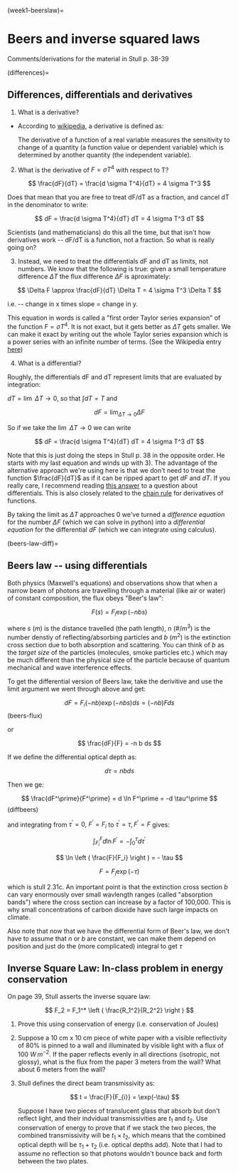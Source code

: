 (week1-beerslaw)=
# Beers and inverse squared laws

Comments/derivations for the material in  Stull p. 38-39

(differences)=

## Differences, differentials and derivatives

1. What is a derivative?

- According to
  [wikipedia](https://en.wikipedia.org/wiki/Derivative), a
  derivative is defined as:

  The derivative of a function of a real variable measures the
  sensitivity to change of a quantity (a function value or dependent
  variable) which is determined by another quantity (the independent
  variable).

2. What is the derivative of $F = \sigma T^4$ with respect to T?

$$
\frac{dF}{dT} = \frac{d \sigma T^4}{dT} = 4 \sigma T^3
$$

Does that mean that you are free to treat dF/dT as a fraction, and
cancel dT in the denominator to write:

$$
dF = \frac{d \sigma T^4}{dT} dT = 4 \sigma T^3 dT
$$

Scientists (and mathematicians) do this all the time, but that isn't how
derivatives work -- dF/dT is a function, not a fraction. So what is
really going on?

3. Instead, we need to treat the differentials dF and dT as limits, not
   numbers. We know that the following is true: given a small
   temperature difference $\Delta T$ the flux difference
   $\Delta F$ is aproximately:

$$
\Delta F \approx  \frac{dF}{dT} \Delta T =  4 \sigma T^3 \Delta T
$$

i.e. -- change in x times slope = change in y.

This equation in words is called a "first order Taylor series expansion"
of the function $F = \sigma T^4$. It is not exact, but it gets
better as $\Delta T$ gets smaller. We can make it exact by writing
out the whole Taylor series expansion which is a power series with an
infinite number of terms. (See the Wikipedia entry
[here](https://en.wikipedia.org/wiki/Taylor_series))

4. What is a differential?

Roughly, the differentials dF and dT represent limits that are evaluated
by integration:

$dT = \lim{\  \Delta T \to 0}$, so that
$\int dT = T$ and

$$
dF = \lim_{ \Delta T \to 0} \Delta F
$$

So if we take the $\lim{\  \Delta T \to 0}$ we can write

$$
dF = \frac{d \sigma T^4}{dT} dT = 4 \sigma T^3 dT
$$

Note that this is just doing the steps in Stull p. 38 in the opposite
order. He starts with my last equation and winds up with 3). The
advantage of the alternative approach we're using here is that we don't
need to treat the function $\frac{dF}{dT}$ as if it can be ripped
apart to get $dF$ and $dT$. If you really care, I recommend
reading [this
answer](http://math.stackexchange.com/questions/23902/what-is-the-practical-difference-between-a-differential-and-a-derivative)
to a question about differentials. This is also closely related to the
[chain rule](https://en.wikipedia.org/wiki/Chain_rule) for
derivatives of functions.

By taking the limit as $\Delta T$ approaches 0 we've turned a
*difference equation* for the number $\Delta F$ (which we can
solve in python) into a *differential equation* for the differential
$dF$ (which we can integrate using calculus).

(beers-law-diff)=

## Beers law -- using differentials

Both physics (Maxwell's equations) and observations show that when a
narrow beam of photons are travelling through a material (like air or
water) of constant composition, the flux obeys "Beer's law":

$$
F(s) = F_i \exp (-n b s)
$$

where $s\ (m)$ is the distance travelled (the path length),
$n\ (\#/m^3)$ is the number denstiy of reflecting/absorbing
particles and $b\ (m^2)$ is the extinction cross section due to
both absorption and scattering. You can think of $b$ as the
*target size* of the particles (molecules, smoke particles etc.) which
may be much different than the physical size of the particle because of
quantum mechanical and wave interference effects.

To get the differential version of Beers law, take the derivitive and
use the limit argument we went through above and get:

$$
dF = F_i (-nb) \exp(-nbs) ds =  (-nb) F ds
$$ (beers-flux)

or

$$
\frac{dF}{F} = -n b ds
$$

If we define the differential optical depth as:

$$
d\tau = n b ds
$$


Then we ge:

$$
\frac{dF^\prime}{F^\prime} = d \ln F^\prime = -d \tau^\prime
$$ (diffbeers)

and integrating from $\tau^\prime=0,\ F^\prime=F_i$ to
$\tau^\prime = \tau,F^\prime = F$ gives:

$$
\int_{F_i}^F  d \ln F^\prime = -\int_0^\tau d\tau^\prime
$$

$$
\ln \left ( \frac{F}{F_i} \right ) = - \tau
$$

$$
F = F_i \exp (-\tau)
$$

which is stull 2.31c. An important point is that the extinction cross
section $b$ can vary enormously over small wavlength ranges
(called "absorption bands") where the cross section can increase by a
factor of 100,000. This is why small concentrations of carbon dioxide
have such large impacts on climate.

Also note that now that we have the differential form of Beer's law, we
don't have to assume that $n$ or $b$ are constant, we can
make them depend on position and just do the (more complicated) integral
to get $\tau$

## Inverse Square Law: In-class problem in energy conservation

On page 39, Stull asserts the inverse square law:

$$
F_2 = F_1^* \left ( \frac{R_1^2}{R_2^2} \right )
$$

1. Prove this using conservation of energy (i.e. conservation of Joules)

2. Suppose a 10 cm x 10 cm piece of white paper with a visible
   reflectivity of 80% is pinned to a wall and illuminated by visible
   light with a flux of 100 $W\,m^{-2}$. If the paper reflects
   evenly in all directions (isotropic, not glossy), what is the flux
   from the paper 3 meters from the wall? What about 6 meters from the
   wall?  




3. Stull defines the direct beam transmissivity as:

   $$
   t = \frac{F}{F_{i}} = \exp(-\tau)
   $$

   Suppose I have two pieces of translucent glass that absorb but don't
   reflect light, and their indvidual transmissivities are $t_1$ and
   $t_2$. Use conservation of energy to prove that if we stack the
   two pieces, the combined transmissivity will be $t_1 \times t_2$,
   which means that the combined optical depth will be
   $\tau_1 + \tau_2$ (i.e. optical depths add). Note that I had to
   assume no reflection so that photons wouldn't bounce back and forth
   between the two plates. 
